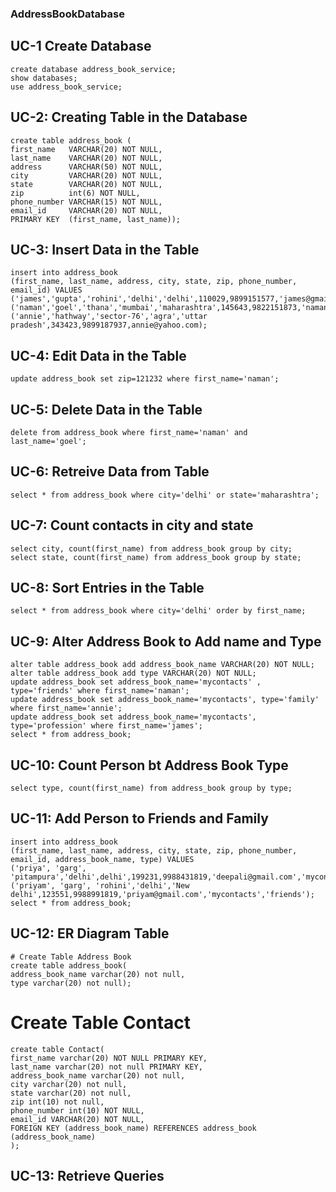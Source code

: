 ### AddressBookDatabase

## UC-1 Create Database
```
create database address_book_service;
show databases;
use address_book_service;
```
## UC-2: Creating Table in the Database
```
create table address_book (
first_name   VARCHAR(20) NOT NULL,
last_name    VARCHAR(20) NOT NULL,
address      VARCHAR(50) NOT NULL,
city         VARCHAR(20) NOT NULL,
state        VARCHAR(20) NOT NULL,
zip          int(6) NOT NULL,
phone_number VARCHAR(15) NOT NULL,
email_id     VARCHAR(20) NOT NULL,
PRIMARY KEY  (first_name, last_name));
```
## UC-3: Insert Data in the Table
```
insert into address_book 
(first_name, last_name, address, city, state, zip, phone_number, email_id) VALUES
('james','gupta','rohini','delhi','delhi',110029,9899151577,'james@gmail.com'),
('naman','goel','thana','mumbai','maharashtra',145643,9822151873,'naman@gmail.com'),
('annie','hathway','sector-76','agra','uttar pradesh',343423,9899187937,annie@yahoo.com);
```
## UC-4: Edit Data in the Table
```
update address_book set zip=121232 where first_name='naman';
```
## UC-5: Delete Data in the Table
```
delete from address_book where first_name='naman' and last_name='goel';
```
## UC-6: Retreive Data from Table
```
select * from address_book where city='delhi' or state='maharashtra';
```
## UC-7: Count contacts in city and state
```
select city, count(first_name) from address_book group by city;
select state, count(first_name) from address_book group by state;
```
## UC-8: Sort Entries in the Table
```
select * from address_book where city='delhi' order by first_name;
```
## UC-9: Alter Address Book to Add name and Type
```
alter table address_book add address_book_name VARCHAR(20) NOT NULL;
alter table address_book add type VARCHAR(20) NOT NULL;
update address_book set address_book_name='mycontacts' , type='friends' where first_name='naman';
update address_book set address_book_name='mycontacts', type='family' where first_name='annie';
update address_book set address_book_name='mycontacts', type='profession' where first_name='james';
select * from address_book;
```
## UC-10: Count Person bt Address Book Type
```
select type, count(first_name) from address_book group by type;
```
## UC-11: Add Person to Friends and Family
```
insert into address_book 
(first_name, last_name, address, city, state, zip, phone_number, email_id, address_book_name, type) VALUES
('priya', 'garg', 'pitampura','delhi',delhi',199231,9988431819,'deepali@gmail.com','mycontacts','family'),
('priyam', 'garg', 'rohini','delhi','New delhi',123551,9988991819,'priyam@gmail.com','mycontacts','friends');
select * from address_book;
```
## UC-12: ER Diagram Table
```
# Create Table Address Book
create table address_book(
address_book_name varchar(20) not null,
type varchar(20) not null);
```
# Create Table Contact
```
create table Contact(
first_name varchar(20) NOT NULL PRIMARY KEY,
last_name varchar(20) not null PRIMARY KEY,
address_book_name varchar(20) not null,
city varchar(20) not null,
state varchar(20) not null,
zip int(10) not null,
phone_number int(10) NOT NULL,
email_id VARCHAR(20) NOT NULL,
FOREIGN KEY (address_book_name) REFERENCES address_book (address_book_name)
);
```

## UC-13: Retrieve Queries

```
```
